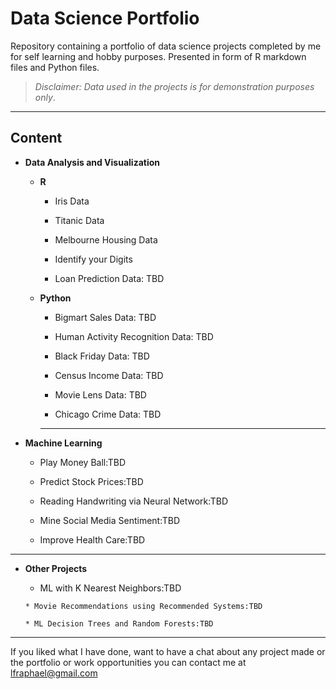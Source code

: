# Data Science Portfolio

Repository containing a portfolio of data science projects completed by me for self learning and hobby purposes.
Presented in form of R markdown files and Python files.


>*Disclaimer: Data used in the projects is for demonstration purposes only*.


----------

## Content

  * **Data Analysis and Visualization**
       * **R**
          * Iris Data
          
          * Titanic Data
          
          * Melbourne Housing Data
          
          * Identify your Digits
          
          * Loan Prediction Data: TBD
          
      * **Python**        
          * Bigmart Sales Data: TBD
                   
          * Human Activity Recognition Data: TBD
         
          * Black Friday Data: TBD
           
          * Census Income Data: TBD
           
          * Movie Lens Data: TBD
           
          * Chicago Crime Data: TBD
           
           ----------

 * **Machine Learning**
 
   * Play Money Ball:TBD
   
   * Predict Stock Prices:TBD
   
   * Reading Handwriting via Neural Network:TBD
   
   * Mine Social Media Sentiment:TBD
   
   * Improve Health Care:TBD

----------

  * **Other Projects**
       * ML with K Nearest Neighbors:TBD
       
        * Movie Recommendations using Recommended Systems:TBD
        
        * ML Decision Trees and Random Forests:TBD

----------

If you liked what I have done, want to have a chat about any project made or the portfolio or work opportunities you can contact me at lfraphael@gmail.com
